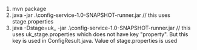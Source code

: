 1. mvn package
2. java -jar .\config-service-1.0-SNAPSHOT-runner.jar // this uses stage.properties
3. java -Dstage=uk_ -jar .\config-service-1.0-SNAPSHOT-runner.jar // this uses uk_stage.properties which does not have key "property". But this key is used in ConfigResult.java. Value of stage.properties is used